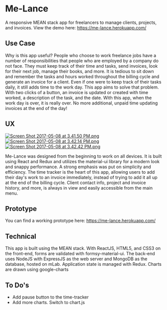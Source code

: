 # Me-Lance
A responsive MEAN stack app for freelancers to manage clients, projects, and invoices. View the demo here: https://me-lance.herokuapp.com/

## Use Case
Why is this app useful? People who choose to work freelance jobs have a number of responsibilities that people who are employed by a company do not face. They must keep track of their time and tasks, send invoices, look for their next job, manage their books, and more. It is tedious to sit down and remember the tasks and hours worked throughout the billing cycle and generate an invoice for a client. Even if one were to keep track of their tasks daily, it still adds time to the work day. This app aims to solve that problem. With two clicks of a button, an invoice is updated or created with time worked, a description of the task, and the date. With this app, when the work day is over, it is really over. No more additional, unpaid time updating invoices at the end of the day!

## UX
[![Screen Shot 2017-05-08 at 3.41.50 PM.png](https://s13.postimg.org/jrwbyyonb/Screen_Shot_2017-05-08_at_3.41.50_PM.png)](https://postimg.org/image/6nqrm9wlf/)
[![Screen Shot 2017-05-08 at 3.42.14 PM.png](https://s13.postimg.org/so742wf9j/Screen_Shot_2017-05-08_at_3.42.14_PM.png)](https://postimg.org/image/5zhx3bxvn/)
[![Screen Shot 2017-05-08 at 3.42.42 PM.png](https://s1.postimg.org/4pcmrgt4v/Screen_Shot_2017-05-08_at_3.42.42_PM.png)](https://postimg.org/image/8yhctmwe3/)

Me-Lance was designed from the beginning to work on all devices. It is built using React and Redux and utilizes the material-ui library for a modern look and snappy performance. A strong emphasis was put on simplicity and efficiency. The time tracker is the heart of this app, allowing users to add their day's work to an invoice immediately, instead of trying to add it all up at the end of the billing cycle. Client contact info, project and invoice history, and more, is always in view and easily accessible from the main menu.

## Prototype
You can find a working prototype here: https://me-lance.herokuapp.com/


## Technical
This app is built using the MEAN stack. With ReactJS, HTML5, and CSS3 on the front-end, forms are validated with formsy-material-ui. The back-end uses NodeJS with ExpressJS as the web server and MongoDB as the database, hosted on mLab.
Application state is managed with Redux.
Charts are drawn using google-charts

## To Do's
  * Add pause button to the time-tracker
  * Add more charts. Switch to chart.js
